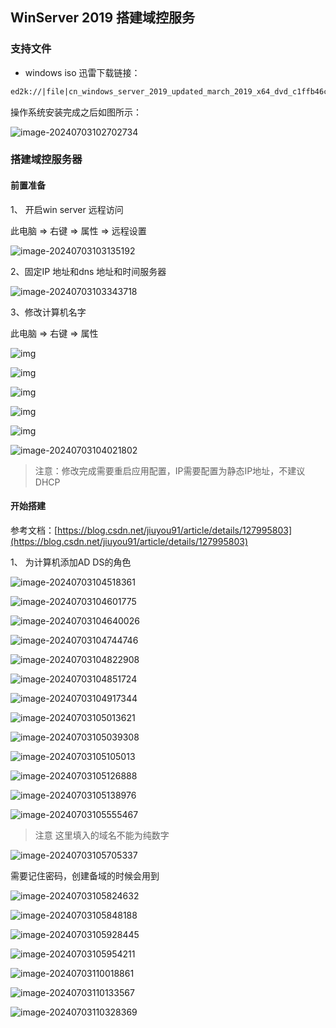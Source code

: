 ## WinServer 2019 搭建域控服务

### 支持文件

- windows iso 迅雷下载链接： 

```tex
ed2k://|file|cn_windows_server_2019_updated_march_2019_x64_dvd_c1ffb46c.iso|5347280896|49FCF8C558517608537E0396854560D6|/ed2k://|file|cn_windows_server_2019_updated_march_2019_x64_dvd_c1ffb46c.iso|5347280896|49FCF8C558517608537E0396854560D6|/
```

操作系统安装完成之后如图所示：

![image-20240703102702734](01_域控服务器选型搭建.assets/image-20240703102702734.png)

### 搭建域控服务器

#### 前置准备

1、 开启win server 远程访问

此电脑  =>   右键 => 属性 => 远程设置 

![image-20240703103135192](01_域控服务器选型搭建.assets/image-20240703103135192.png)

2、固定IP 地址和dns 地址和时间服务器

![image-20240703103343718](01_域控服务器选型搭建.assets/image-20240703103343718.png)

3、修改计算机名字

此电脑  =>   右键 => 属性

![img](01_域控服务器选型搭建.assets/ff6f6db4563f4afe8be1203ee0e7b27b.png)

![img](01_域控服务器选型搭建.assets/f148a5a6f9bd48b099be4bf4932b2393.png)

![img](01_域控服务器选型搭建.assets/d590aa42963b45e0bec79f3b50e71c6b.png) 

![img](01_域控服务器选型搭建.assets/7720d6ce6df04a86b4db5ca48d5fabb2.png)

![img](01_域控服务器选型搭建.assets/09590ee9487f47bd923b226f53e94e57.png)

![image-20240703104021802](01_域控服务器选型搭建.assets/image-20240703104021802.png)

>注意：修改完成需要重启应用配置，IP需要配置为静态IP地址，不建议DHCP

#### 开始搭建



参考文档：[https://blog.csdn.net/jiuyou91/article/details/127995803](https://blog.csdn.net/jiuyou91/article/details/127995803)

1、 为计算机添加AD DS的角色

![image-20240703104518361](01_域控服务器选型搭建.assets/image-20240703104518361.png)

![image-20240703104601775](01_域控服务器选型搭建.assets/image-20240703104601775.png)

![image-20240703104640026](01_域控服务器选型搭建.assets/image-20240703104640026.png)



![image-20240703104744746](01_域控服务器选型搭建.assets/image-20240703104744746.png)

![image-20240703104822908](01_域控服务器选型搭建.assets/image-20240703104822908.png)

![image-20240703104851724](01_域控服务器选型搭建.assets/image-20240703104851724.png)

![image-20240703104917344](01_域控服务器选型搭建.assets/image-20240703104917344.png)

![image-20240703105013621](01_域控服务器选型搭建.assets/image-20240703105013621.png)

![image-20240703105039308](01_域控服务器选型搭建.assets/image-20240703105039308.png)

![image-20240703105105013](01_域控服务器选型搭建.assets/image-20240703105105013.png)

![image-20240703105126888](01_域控服务器选型搭建.assets/image-20240703105126888.png)

![image-20240703105138976](01_域控服务器选型搭建.assets/image-20240703105138976.png)

![image-20240703105555467](01_域控服务器选型搭建.assets/image-20240703105555467.png)

>  注意 这里填入的域名不能为纯数字

![image-20240703105705337](01_域控服务器选型搭建.assets/image-20240703105705337.png)

需要记住密码，创建备域的时候会用到

![image-20240703105824632](01_域控服务器选型搭建.assets/image-20240703105824632.png)

![image-20240703105848188](01_域控服务器选型搭建.assets/image-20240703105848188.png)

![image-20240703105928445](01_域控服务器选型搭建.assets/image-20240703105928445.png)

![image-20240703105954211](01_域控服务器选型搭建.assets/image-20240703105954211.png)

![image-20240703110018861](01_域控服务器选型搭建.assets/image-20240703110018861.png)

![image-20240703110133567](01_域控服务器选型搭建.assets/image-20240703110133567.png)

![image-20240703110328369](01_域控服务器选型搭建.assets/image-20240703110328369.png)